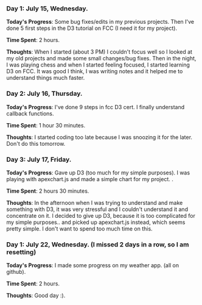 ### Day 1: July 15, Wednesday.

**Today's Progress**: Some bug fixes/edits in my previous projects. Then I've done 5 first steps in the D3 tutorial on FCC (I need it for my project).

**Time Spent**: 2 hours.

**Thoughts**: When I started (about 3 PM) I couldn't focus well so I looked at my old projects and made some small changes/bug fixes. Then in the night, I was playing chess and when I started feeling focused, I started learning D3 on FCC. It was good I think, I was writing notes and it helped me to understand things much faster.

### Day 2: July 16, Thursday.

**Today's Progress**: I've done 9 steps in fcc D3 cert. I finally understand callback functions.

**Time Spent**: 1 hour 30 minutes.

**Thoughts**: I started coding too late because I was snoozing it for the later. Don't do this tomorrow.

### Day 3: July 17, Friday.

**Today's Progress**: Gave up D3 (too much for my simple purposes). I was playing with apexchart.js and made a simple chart for my project. .

**Time Spent**: 2 hours 30 minutes.

**Thoughts**: In the afternoon when I was trying to understand and make something with D3, it was very stressful and I couldn't understand it and concentrate on it. I decided to give up D3, because it is too complicated for my simple purposes.. and picked up apexchart.js instead, which seems pretty simple. I don't want to spend too much time on this.


### Day 1: July 22, Wednesday. (I missed 2 days in a row, so I am resetting)

**Today's Progress**: I made some progress on my weather app. (all on github).

**Time Spent**: 2 hours.

**Thoughts**: Good day :).

